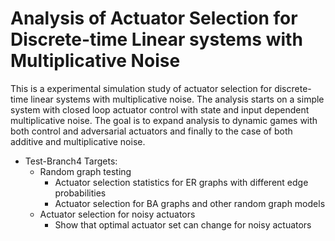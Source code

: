 # Analysis of Actuator Selection for Discrete-time Linear systems with Multiplicative Noise

This is a experimental simulation study of actuator selection for discrete-time linear systems with multiplicative noise. The analysis starts on a simple system with closed loop actuator control with state and input dependent multiplicative noise. The goal is to expand analysis to dynamic games with both control and adversarial actuators and finally to the case of both additive and multiplicative noise.

- Test-Branch4 Targets:
  - Random graph testing
    - Actuator selection statistics for ER graphs with different edge probabilities
    - Actuator selection for BA graphs and other random graph models
  - Actuator selection for noisy actuators
    - Show that optimal actuator set can change for noisy actuators
